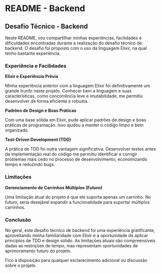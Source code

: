 # README - Backend

## Desafio Técnico - Backend

Neste README, vou compartilhar minhas experiências, facilidades e dificuldades encontradas durante a realização do desafio técnico de backend. O desafio foi proposto com o uso da linguagem Elixir, na qual tenho bastante experiência.

### Experiência e Facilidades

**Elixir e Experiência Prévia**

Minha experiência anterior com a linguagem Elixir foi definitivamente um grande trunfo neste projeto. Conhecer bem a linguagem e suas características, como concorrência leve e imutabilidade, me permitiu desenvolver de forma eficiente e robusta.

**Padrões de Design e Boas Práticas**

Com uma base sólida em Elixir, pude aplicar padrões de design e boas práticas de programação. Isso ajudou a manter o código limpo e bem organizado.

**Test-Driven Development (TDD)**

A prática de TDD foi outra vantagem significativa. Desenvolver testes antes da implementação real do código me permitiu identificar e corrigir problemas mais cedo no processo de desenvolvimento, economizando tempo e reduzindo bugs.

### Limitações

**Gerenciamento de Carrinhos Múltiplos (Futuro)**

Uma limitação atual do projeto é que ele suporta apenas um carrinho. No futuro, seria desejável expandir a funcionalidade para suportar múltiplos carrinhos.


### Conclusão

No geral, este desafio técnico de backend foi uma experiência gratificante, aproveitando minha familiaridade com Elixir e a oportunidade de aplicar princípios de TDD e design sólido. As limitações atuais são compreensíveis dadas as restrições de tempo, mas representam oportunidades de aprimoramento futuro do projeto.

Fico à disposição para qualquer esclarecimento adicional ou discussão sobre o projeto.